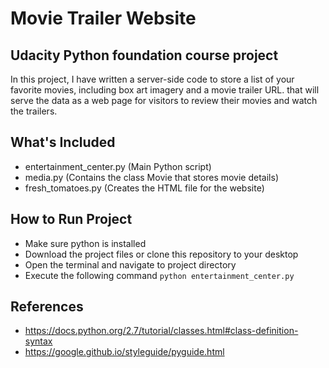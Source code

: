 # Movie Trailer Website

## Udacity Python foundation course project
In this project, I have written a server-side code to store a list of your favorite movies, including box art imagery and a movie trailer URL. that will serve the data as a web page for visitors to review their movies and watch the trailers.

## What's Included
- entertainment_center.py (Main Python script)
- media.py (Contains the class Movie that stores movie details)
- fresh_tomatoes.py (Creates the HTML file for the website)

## How to Run Project
- Make sure python is installed
- Download the project files or clone this repository to your desktop
- Open the terminal and navigate to project directory
- Execute the following command
		`python entertainment_center.py`

## References
- <https://docs.python.org/2.7/tutorial/classes.html#class-definition-syntax>
- <https://google.github.io/styleguide/pyguide.html>




